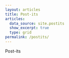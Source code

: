 ```yaml
---
layout: articles
title: Post-its
articles:
  data_source: site.postits
  show_excerpt: true
  type: grid
permalink: /postits/
---
```


Post-its

